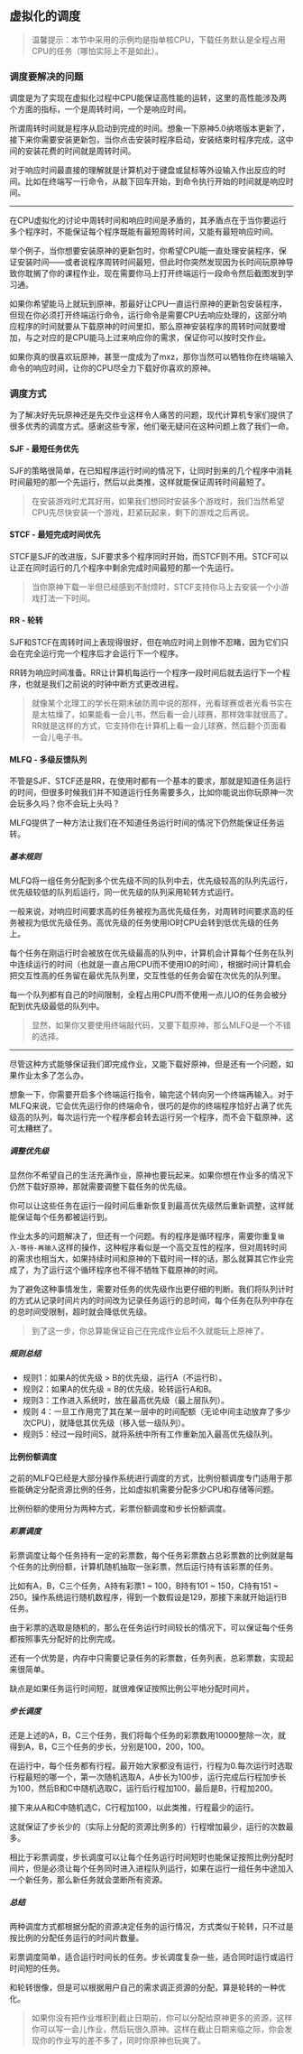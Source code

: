 ## 虚拟化的调度

> 温馨提示：本节中采用的示例均是指单核CPU，下载任务默认是全程占用CPU的任务（哪怕实际上不是如此）。

### 调度要解决的问题

调度是为了实现在虚拟化过程中CPU能保证高性能的运转，这里的高性能涉及两个方面的指标，一个是周转时间，一个是响应时间。

所谓周转时间就是程序从启动到完成的时间。想象一下原神5.0纳塔版本更新了，接下来你需要安装更新包，当你点击安装时程序启动，安装结束时程序完成，这中间的安装花费的时间就是周转时间。

对于响应时间最直接的理解就是计算机对于键盘或鼠标等外设输入作出反应的时间。比如在终端写一行命令，从敲下回车开始，到命令执行开始的时间就是响应时间。

---

在CPU虚拟化的讨论中周转时间和响应时间是矛盾的，其矛盾点在于当你要运行多个程序时，不能保证每个程序既能有最短周转时间，又能有最短响应时间。

举个例子，当你想要安装原神的更新包时，你希望CPU能一直处理安装程序，保证安装时间——或者说程序周转时间最短，但此时你突然发现因为长时间玩原神导致你耽搁了你的课程作业，现在需要你马上打开终端运行一段命令然后截图发到学习通。

如果你希望能马上就玩到原神，那最好让CPU一直运行原神的更新包安装程序，但现在你必须打开终端运行命令，运行命令是需要CPU去响应处理的，这部分响应程序的时间就要从下载原神的时间里扣，那么原神安装程序的周转时间就要增加，与之对应的是CPU能马上过来响应你的需求，保证你可以按时交作业。

如果你真的很喜欢玩原神，甚至一度成为了mxz，那你当然可以牺牲你在终端输入命令的响应时间，让你的CPU尽全力下载好你喜欢的原神。

### 调度方式

为了解决好先玩原神还是先交作业这样令人痛苦的问题，现代计算机专家们提供了很多优秀的调度方式。感谢这些专家，他们毫无疑问在这种问题上救了我们一命。

#### SJF - 最短任务优先

SJF的策略很简单，在已知程序运行时间的情况下，让同时到来的几个程序中消耗时间最短的那一个先运行，然后以此类推，这样就能保证周转时间最短了。

> 在安装游戏时尤其好用，如果我们想同时安装多个游戏时，我们当然希望CPU先尽快安装一个游戏，赶紧玩起来，剩下的游戏之后再说。


#### STCF - 最短完成时间优先

STCF是SJF的改进版，SJF要求多个程序同时开始，而STCF则不用。STCF可以让正在同时运行的几个程序中剩余完成时间最短的那一个先运行。

> 当你原神下载一半但已经感到不耐烦时，STCF支持你马上去安装一个小游戏打法一下时间。

#### RR - 轮转

SJF和STCF在周转时间上表现得很好，但在响应时间上则惨不忍睹，因为它们只会在完全运行完一个程序后才会运行下一个程序。

RR转为响应时间准备。RR让计算机每运行一个程序一段时间后就去运行下一个程序，也就是我们之前说的时钟中断方式更改进程。

> 就像某个北理工的学长在期末破防周中说的那样，光看球赛或者光看书实在是太枯燥了，如果能看一会儿书，然后看一会儿球赛，那样效率就很高了。RR就是这样的方式，它支持你在计算机上看一会儿球赛，然后翻个页面看一会儿电子书。


#### MLFQ - 多级反馈队列

不管是SJF、STCF还是RR，在使用时都有一个基本的要求，那就是知道任务运行的时间，但很多时候我们并不知道运行任务需要多久，比如你能说出你玩原神一次会玩多久吗？你不会玩上头吗？

MLFQ提供了一种方法让我们在不知道任务运行时间的情况下仍然能保证任务运转。

##### 基本规则

MLFQ将一组任务分配到多个优先级不同的队列中去，优先级较高的队列先运行，优先级较低的队列后运行，同一优先级的队列采用轮转方式运行。

一般来说，对响应时间要求高的任务被视为高优先级任务，对周转时间要求高的任务被视为低优先级任务。高优先级的任务使用IO时CPU会转到低优先级的任务上。

每个任务在刚运行时会被放在优先级最高的队列中，计算机会计算每个任务在队列中连续运行的时间（也就是一直占用CPU而不使用IO的时间），根据时间计算机会把交互性高的任务留在最优先队列里，交互性低的任务会留在次优先的队列里。

每一个队列都有自己的时间限制，全程占用CPU而不使用一点儿IO的任务会被分配到优先级最低的队列中。

> 显然，如果你又要使用终端敲代码，又要下载原神，那么MLFQ是一个不错的选择。

---

尽管这种方式能够保证我们即完成作业，又能下载好原神，但是还有一个问题，如果作业太多了怎么办。

想象一下，你需要开启多个终端运行指令，输完这个转向另一个终端再输入。对于MLFQ来说，它会优先运行你的终端命令，很巧的是你的终端程序恰好占满了优先级高的队列，每次运行完一个程序都会转去运行另一个程序，而不会下载原神，这可太糟糕了。

##### 调整优先级

显然你不希望自己的生活充满作业，原神也要玩起来。如果你想在作业多的情况下仍然下载好原神，那就需要调整下载任务的优先级。

你可以让这些任务在运行一段时间后重新恢复到最高优先级然后重新调整，这样就能保证每个任务都被运行到。

作业太多的问题解决了，但还有一个问题。有的程序是循环程序，需要你重复`输入-等待-再输入`这样的操作，这种程序看似是一个高交互性的程序，但对周转时间的需求也相当大，如果持续时间和原神的下载时间一样的话，那么就算其它作业完成了，为了运行这个循环程序也不得不牺牲下载原神的时间。

为了避免这种事情发生，需要对任务的优先级作出更仔细的判断。我们将队列计时的方式从记录时间片内的时间改为记录任务运行的总时间，每个任务在队列中存在的总时间受限制，超时就会降低优先级。

> 到了这一步，你总算能保证自己在完成作业后不久就能玩上原神了。

##### 规则总结

- 规则1：如果A的优先级 > B的优先级，运行A（不运行B）。
- 规则2：如果A的优先级 = B的优先级，轮转运行A和B。 
- 规则3：工作进入系统时，放在最高优先级（最上层队列）。 
- 规则 4：一旦工作用完了其在某一层中的时间配额（无论中间主动放弃了多少次CPU），就降低其优先级（移入低一级队列）。 
- 规则5：经过一段时间S，就将系统中所有工作重新加入最高优先级队列。 


#### 比例份额调度

之前的MLFQ已经是大部分操作系统进行调度的方式，比例份额调度专门适用于那些能确定分配资源比例的任务，比如虚拟机需要分配多少CPU和存储等问题。

比例份额的使用分为两种方式，彩票份额调度和步长份额调度。

##### 彩票调度

彩票调度让每个任务持有一定的彩票数，每个任务彩票数占总彩票数的比例就是每个任务的比例份额，计算机随机抽取一张彩票，然后运行持有该彩票的任务。

比如有A，B，C三个任务，A持有彩票1 ~ 100，B持有101 ~ 150，C持有151 ~ 250。操作系统运行随机数程序，得到一个数假设是129，那接下来就开始运行B任务。

由于彩票的选取是随机的，那么在任务运行时间较长的情况下，可以保证每个任务都按照事先分配好的比例完成。

还有一个优势是，内存中只需要记录任务的彩票数，任务列表，总彩票数，实现起来很简单。

缺点是如果任务运行时间短，就很难保证按照比例公平地分配时间片。

##### 步长调度

还是上述的A，B，C三个任务，我们将每个任务的彩票数用10000整除一次，就得到A，B，C三个任务的步长，分别是100，200，100。

在运行中，每个任务都有行程。最开始大家都没有运行，行程为0.每次运行时选取行程最短的哪一个，第一次随机选取A，A步长为100步，运行完成后行程加步长为100，然后B和C中随机选取C，运行后行程加100，最后是B，行程加200。

接下来从A和C中随机选C，C行程加100，以此类推，行程最少的运行。

这就保证了步长少的（实际上分配的资源比例多的）行程增加最少，运行的次数最多。

相比于彩票调度，步长调度可以让每个任务运行时间短时也能保证按照比例分配时间片，但是必须让每个任务同时进入进程队列运行，如果在运行一组任务中途加入一个新任务，那么新任务就会垄断所有资源。

##### 总结

两种调度方式都根据分配的资源决定任务的运行情况，方式类似于轮转，只不过是按比例的分配任务运行的时间片数量。

彩票调度简单，适合运行时间长的任务。步长调度复杂一些，适合同时运行或运行时间短的任务。

和轮转很像，但是可以根据用户自己的需求调正资源的分配，算是轮转的一种优化。

> 如果你没有把作业堆积到截止日期前，你可以分配给原神更多的资源，这样你可以写一会儿作业，然后玩很久原神。这样在截止日期来临之际，你会发现你的作业写的差不多了，同时你原神也玩爽了。

